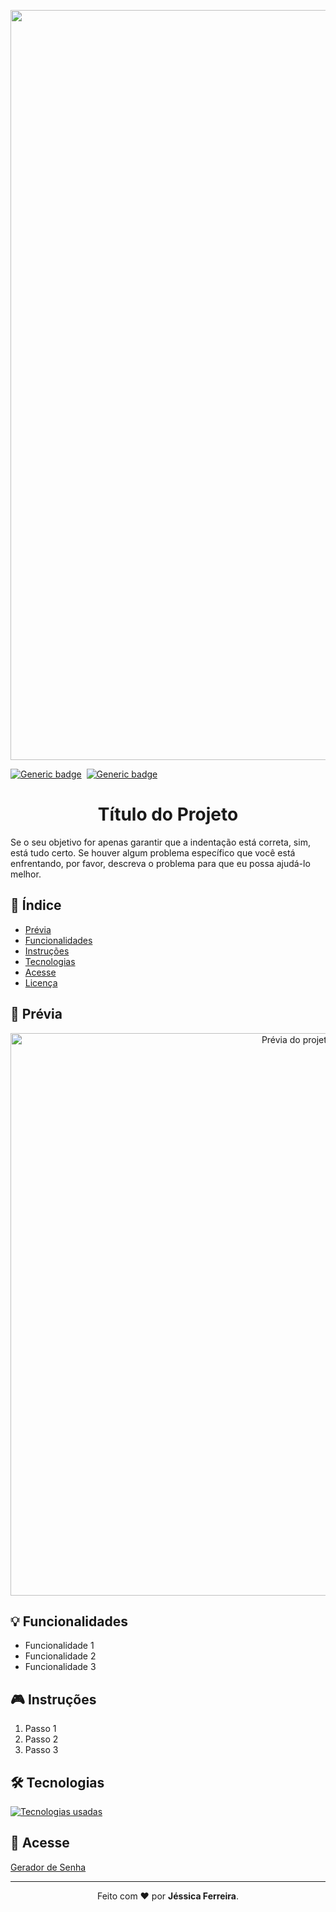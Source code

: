 <p align="center">
  <img src="https://github.com/jessiferreira/meu-template/assets/121064773/fdafa83a-d5c6-4da4-9641-7c984b103501" width="1200px">
</p>

[![Generic badge](https://img.shields.io/badge/TIPO-Desafio-C2078F.svg)](https://shields.io/)&nbsp;
[![Generic badge](https://img.shields.io/badge/STATUS-Concluído-C2078F.svg)](https://shields.io/)&nbsp;
 
<h1 align="center">Título do Projeto</h1>

 Se o seu objetivo for apenas garantir que a indentação está correta, sim, está tudo certo. Se houver algum problema específico que você está enfrentando, por favor, descreva o problema para que eu possa ajudá-lo melhor.

## 📑 Índice
* [Prévia](#-prévia)
* [Funcionalidades](#-funcionalidades)
* [Instruções](#-instrucoes)
* [Tecnologias](#-tecnologias)
* [Acesse](#-acesse)
* [Licença](#-licenca)

## 🎨 Prévia


<p align="center">
  <img src="https://github.com/jessiferreira/password-generator/assets/121064773/596781b4-e526-4282-abba-f38e3ed556d6" alt="Prévia do projeto" width="900">

  
</p>

## 💡 Funcionalidades
- Funcionalidade 1
- Funcionalidade 2
- Funcionalidade 3

## 🎮 Instruções
1. Passo 1
2. Passo 2
3. Passo 3

## 🛠 Tecnologias
<p align="left">
  <a href="https://skillicons.dev">
    <img src="https://skillicons.dev/icons?i=js,html,css" alt="Tecnologias usadas">
  </a>
</p>

## 🔗 Acesse
[Gerador de Senha](https://password-generator-nine-teal.vercel.app/)

---

<p align="center">
  Feito com ❤️ por <strong>Jéssica Ferreira</strong>.
</p>
